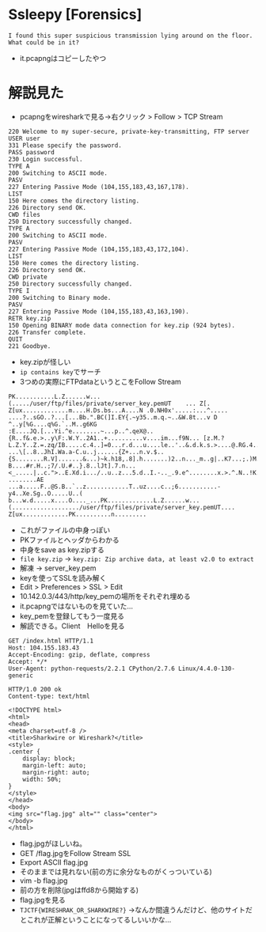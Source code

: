 # Ssleepy [Forensics]
```
I found this super suspicious transmission lying around on the floor. What could be in it?
```
- it.pcapngはコピーしたやつ

# 解説見た
- pcapngをwiresharkで見る→右クリック > Follow > TCP Stream
```
220 Welcome to my super-secure, private-key-transmitting, FTP server
USER user
331 Please specify the password.
PASS password
230 Login successful.
TYPE A
200 Switching to ASCII mode.
PASV
227 Entering Passive Mode (104,155,183,43,167,178).
LIST
150 Here comes the directory listing.
226 Directory send OK.
CWD files
250 Directory successfully changed.
TYPE A
200 Switching to ASCII mode.
PASV
227 Entering Passive Mode (104,155,183,43,172,104).
LIST
150 Here comes the directory listing.
226 Directory send OK.
CWD private
250 Directory successfully changed.
TYPE I
200 Switching to Binary mode.
PASV
227 Entering Passive Mode (104,155,183,43,163,190).
RETR key.zip
150 Opening BINARY mode data connection for key.zip (924 bytes).
226 Transfer complete.
QUIT
221 Goodbye.
```
- key.zipが怪しい
- `ip contains key`でサーチ
- 3つめの実際にFTPdataというとこをFollow Stream
```
PK...........L.Z......w...(...../user/ftp/files/private/server_key.pemUT	...	Z[.	Z[ux.............m....H.Ds.bs...A....N .0.NH0x'.....:...^..... ....?..sGO..?...[...Bb.".BC(]I.EY{.~y35..m.q.~..&W.8t...v D
^..y[%G....q%G.`..M..g6KG
:E....JQ.[...Yi.^e........~...p..^.qeX@..{R..f&.e.>..y\F:.W.Y..2A1..+..........v....im...f9N...	[z.M.?L.Z.Y..Z.=.zq/IB.....c.4..]=0...r.d...u....le..'..&.d.k.s.>....@.RG.4..z.....Q.........,..>L
...\[..8..JhI.Wa.a-C.u..j......{Z+...n.v.$..{S........R.V].......&...)~k.h18,.8].h.......)2..n..._m..g|..K7...;.)M.......B..f.-B....#r.H..;7/.U.#..}.8..lJt].7.n...<_.....|..c.">..E.Xd.i.../..u..z...5.d..I.-.._.9.e^........x.>.^.N..!K.p/....>..)...
........AE	...a.....F..@S.B..`..z............T..uz....c..;6...........-y4..Xe.Sg..O.....U..(	b...w.d.....x....O...._...PK.............L.Z......w...(.................../user/ftp/files/private/server_key.pemUT....	Z[ux.............PK..........n.........
```
- これがファイルの中身っぽい
- PKファイルとヘッダからわかる
- 中身をsave as key.zipする
- `file key.zip` -> `key.zip: Zip archive data, at least v2.0 to extract`
- 解凍 -> server_key.pem
- keyを使ってSSLを読み解く
- Edit > Preferences > SSL > Edit
- 10.142.0.3/443/http/key_pemの場所をそれぞれ埋める
- it.pcapngではないものを見ていた…
- key_pemを登録してもう一度見る
- 解読できる。Client　Helloを見る
```
GET /index.html HTTP/1.1
Host: 104.155.183.43
Accept-Encoding: gzip, deflate, compress
Accept: */*
User-Agent: python-requests/2.2.1 CPython/2.7.6 Linux/4.4.0-130-generic

HTTP/1.0 200 ok
Content-type: text/html

<!DOCTYPE html>
<html>
<head>
<meta charset=utf-8 />
<title>Sharkwire or Wireshark?</title>
<style>
.center {
    display: block;
    margin-left: auto;
    margin-right: auto;
    width: 50%;
}
</style>
</head>
<body>
<img src="flag.jpg" alt="" class="center">
</body>
</html>

```
- flag.jpgがほしいね。
- GET /flag.jpgをFollow Stream SSL
- Export ASCII flag.jpg
- そのままでは見れない(前の方に余分なものがくっついている)
- vim -b flag.jpg
- 前の方を削除(jpgはffd8から開始する)
- flag.jpgを見る
- `TJCTF{WIRESHRAK_OR_SHARKWIRE?}` ->なんか間違うんだけど、他のサイトだとこれが正解ということになってるしいいかな…
